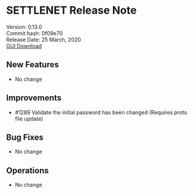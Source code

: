 # SETTLENET Release Note
Version: 0.13.0  
Commit hash:  0f09e70  
Release Date:  25 March, 2020  
[GUI Download](https://github.com/cryptogarageinc/settlenet-uitest/releases/tag/0.13.0-demo%2B0f09e70)

## New Features
* No change

## Improvements
* #1289 Validate the initial password has been changed (Requires proto file update)

## Bug Fixes
* No change

## Operations
* No change

